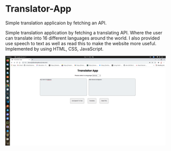 # Translator-App

Simple translation applicaion by fetching an API.


Simple translation application by fetching a translating API. Where the user can translate into 16 different languages around the world. I also provided use speech to text as well as read this to make the website more useful. Implemented by using HTML, CSS, JavaScript.


![My app](https://github.com/kalpana123-1/Translator-App/blob/main/picture.png "Translation App")
